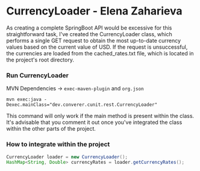 # CurrencyLoader - Elena Zaharieva

As creating a complete SpringBoot API would be excessive for this straightforward task, I've created the CurrencyLoader class, which performs a single GET request to obtain the most up-to-date currency values based on the current value of USD. If the request is unsuccessful, the currencies are loaded from the cached_rates.txt file, which is located in the project's root directory.

### Run CurrencyLoader
MVN Dependencies -> `exec-maven-plugin` and `org.json`

```shell
mvn exec:java -Dexec.mainClass="dev.converer.cunit.rest.CurrencyLoader"
```

This command will only work if the main method is present within the class. 
It's advisable that you comment it out once you've integrated the class within the other parts of the project.

### How to integrate within the project
```java
CurrencyLoader loader = new CurrencyLoader();
HashMap<String, Double> currencyRates = loader.getCurrencyRates();
```